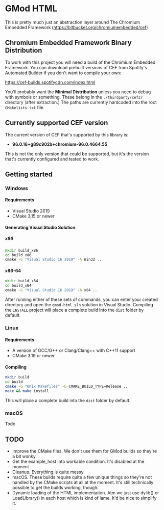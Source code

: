 # GMod HTML
This is pretty much just an abstraction layer around The Chromium Embedded Framework (https://bitbucket.org/chromiumembedded/cef)

## Chromium Embedded Framework Binary Distribution
To work with this project you will need a build of the Chromium Embedded Framework. You can download prebuilt versions of CEF from Spotify's Automated Builder if you don't want to compile your own:

https://cef-builds.spotifycdn.com/index.html

You'll probably want the **Minimal Distribution** unless you need to debug with symbols or something. These belong in the `./thirdparty/cef3/` directory (after extraction.) The paths are currently hardcoded into the root `CMakelists.txt` file.

## Currently supported CEF version
The current version of CEF that's supported by this library is:

- **96.0.16+g89c902b+chromium-96.0.4664.55**

This is not the only version that could be supported, but it's the version that's currently configured and tested to work.

## Getting started
### Windows
#### Requirements
- Visual Studio 2019
- CMake 3.15 or newer
#### Generating Visual Studio Solution
##### x86
```bat
mkdir build_x86
cd build_x86
cmake -G "Visual Studio 16 2019" -A Win32 ..
```
#### x86-64
```bat
mkdir build_x64
cd build_x64
cmake -G "Visual Studio 16 2019" -A x64 ..
```

After running either of these sets of commands, you can enter your created directory and open the `gmod-html.sln` solution in Visual Studio. Compiling the `INSTALL` project will place a complete build into the `dist` folder by default.

### Linux
#### Requirements
- A version of GCC/G++ or Clang/Clang++ with C++11 support
- CMake 3.19 or newer

#### Compiling
```sh
mkdir build
cd build
cmake -G "Unix Makefiles" -D CMAKE_BUILD_TYPE=Release ..
make && make install
```

This will place a complete build into the `dist` folder by default.

### macOS
Todo

## TODO
- Improve the CMake files. We don't use them for GMod builds so they're a bit wonky.
- Get the example_host into workable condition. It's disabled at the moment
- Cleanup. Everything is quite messy.
- macOS. These builds require quite a few unique things so they're not handled by the CMake scripts at all at the moment. It's still technically possible to get the builds working, though.
- Dynamic loading of the HTML implementation. Atm we just use dylib() or LoadLibrary() in each host which is kind of lame. It'd be nice to simplify it.
